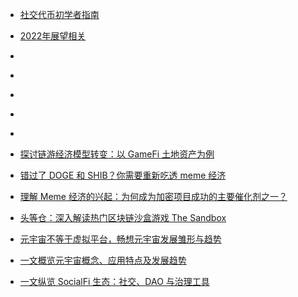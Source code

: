 
- [社交代币初学者指南](https://www.matataki.io/p/10876)
- [2022年展望相关](https://three-recorder-52a.notion.site/39d5cccc77524d60bb2127bd5ace53a9?v=5b90c088d12b452f86eea95f4fe93b72)
- []()
- []()
- []()
- []()
- []()




- [探讨链游经济模型转变：以 GameFi 土地资产为例](https://www.chainnews.com/articles/479368667887.htm)
- [错过了 DOGE 和 SHIB？你需要重新吃透 meme 经济](https://www.chainnews.com/articles/674097608244.htm)
- [理解 Meme 经济的兴起：为何成为加密项目成功的主要催化剂之一？](https://www.chainnews.com/articles/962051822840.htm)
- [头等仓：深入解读热门区块链沙盒游戏 The Sandbox](https://www.chainnews.com/articles/170205480940.htm)
- [元宇宙不等于虚拟平台，畅想元宇宙发展雏形与趋势](https://www.chainnews.com/articles/924365197946.htm)
- [一文概览元宇宙概念、应用特点及发展趋势](https://www.chainnews.com/articles/995615483882.htm)
- [一文纵览 SocialFi 生态：社交、DAO 与治理工具](https://www.chainnews.com/articles/171576824425.htm)
